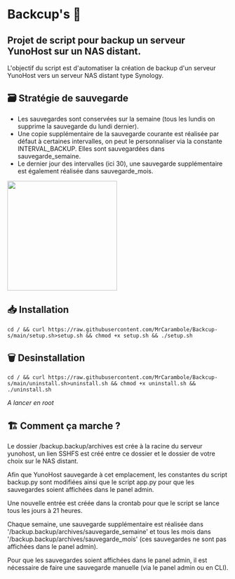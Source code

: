 # Backcup's 🥤
## Projet de script pour backup un serveur YunoHost sur un NAS distant.

L'objectif du script est d'automatiser la création de backup d'un serveur YunoHost vers un serveur NAS distant type Synology.

## 🗃️ Stratégie de sauvegarde 
- Les sauvegardes sont conservées sur la semaine (tous les lundis on supprime la sauvegarde du lundi dernier).
- Une copie supplémentaire de la sauvegarde courante est réalisée par défaut à certaines intervalles, on peut le personnaliser via la constante INTERVAL_BACKUP. Elles sont sauvegardées dans sauvegarde_semaine.
- Le dernier jour des intervalles (ici 30), une sauvegarde supplémentaire est également réalisée dans sauvegarde_mois.

<img src="https://raw.githubusercontent.com/MrCarambole/Backcup-s/main/logobackcups.png" width="250">

## 📥 Installation
```
cd / && curl https://raw.githubusercontent.com/MrCarambole/Backcup-s/main/setup.sh>setup.sh && chmod +x setup.sh && ./setup.sh
```

## 🗑️ Desinstallation
```
cd / && curl https://raw.githubusercontent.com/MrCarambole/Backcup-s/main/uninstall.sh>uninstall.sh && chmod +x uninstall.sh && ./uninstall.sh
```
*A lancer en root*

## 🏗️ Comment ça marche ?
Le dossier /backup.backup/archives est crée à la racine du serveur yunohost, un lien SSHFS est créé entre ce dossier et le dossier de votre choix sur le NAS distant.

Afin que YunoHost sauvegarde à cet emplacement, les constantes du script backup.py sont modifiées ainsi que le script app.py pour que les sauvegardes soient affichées dans le panel admin.

Une nouvelle entrée est créée dans la crontab pour que le script se lance tous les jours à 21 heures.

Chaque semaine, une sauvegarde supplémentaire est réalisée dans '/backup.backup/archives/sauvegarde_semaine' et tous les mois dans '/backup.backup/archives/sauvegarde_mois' (ces sauvegardes ne sont pas affichées dans le panel admin).

Pour que les sauvegardes soient affichées dans le panel admin, il est nécessaire de faire une sauvegarde manuelle (via le panel admin ou en CLI).
